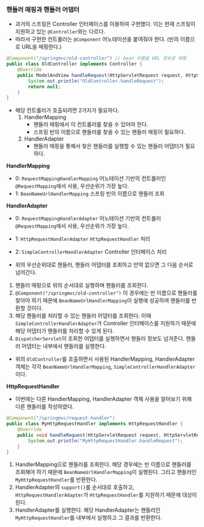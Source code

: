 ### 핸들러 매핑과 핸들러 어댑터
- 과거의 스프링은 Controller 인터페이스를 이용하여 구현했다. 이는 현재 스프링이 지원하고 있는 `@Controller`와는 다르다.
- 따라서 구현한 컨트롤러는 `@Component` 어노테이션을 붙여줘야 한다. (빈의 이름으로 URL을 매핑한다.)

```java
@Component("/springmvc/old-controller") // bean 이름을 URL 정보로 매핑
public class OldController implements Controller {
    @Override
    public ModelAndView handleRequest(HttpServletRequest request, HttpServletResponse response) throws Exception {
        System.out.println("OldController.handleRequest");
        return null;
    }
}
```

- 해당 컨트롤러가 호출되려면 2가지가 필요하다.
  1. HandlerMapping
     - 핸들러 매핑에서 이 컨트롤러를 찾을 수 있어야 한다.
     - 스프링 빈의 이름으로 핸들러를 찾을 수 있는 핸들러 매핑이 필요하다.
  2. HandlerAdapter
     - 핸들러 매핑을 통해서 찾은 핸들러를 실행할 수 있는 핸들러 어댑터가 필요하다.


**HandlerMapping**
- 0: `RequestMappingHandlerMapping` 어노테이션 기반의 컨트롤러인 `@RequestMapping`에서 사용, 우선순위가 가장 높다.
- 1: `BeanNameUrlHandlerMapping` 스프링 빈의 이름으로 핸들러 조회


**HandlerAdapter**
- 0: `RequestMappingHandlerAdapter` 어노테이션 기반의 컨트롤러 `@RequestMapping`에서 사용, 우선순위가 가장 높다.
- 1: `HttpRequestHandlerAdapter` `HttpRequestHandler` 처리
- 2: `SimpleControllerHandlerAdapter` Controller 인터페이스 처리


- 위의 우선순위대로 핸들러, 핸들러 어댑터를 조회하고 만약 없으면 그 다음 순서로 넘어간다.
1. 핸들러 매핑으로 위의 순서대로 실행하며 핸들러를 조회한다.
2. `@Component("/springmvc/old-controller")` 이 경우에는 빈 이름으로 핸들러를 찾아야 하기 때문에 `BeanNameUrlHandlerMapping`이 실행에 성공하여 핸들러를 반환할 것이다.
3. 해당 핸들러를 처리할 수 있는 핸들러 어댑터를 조회한다. 이때 `SimpleControllerHandlerAdapter`가 Controller 인터페이스를 지원하기 때문에 해당 어댑터가 핸들러를 처리할 수 있게 된다.
4. `DispatcherServlet`이 조회한 어댑터를 실행하면서 핸들러 정보도 넘겨준다. 핸들러 어댑터는 내부에서 핸들러를 실행한다.


- 위의 `OldController`를 호출하면서 사용된 HandlerMapping, HandlerAdapter 객체는 각각 `BeanNameUrlHandlerMapping`, `SimpleControllerHandlerAdapter`이다.


**HttpRequestHandler**
- 이번에는 다른 HandlerMapping, HandlerAdapter 객체 사용을 알아보기 위해 다른 핸들러를 작성하였다.

```java
@Component("/springmvc/request-handler")
public class MyHttpRequestHandler implements HttpRequestHandler {
    @Override
    public void handleRequest(HttpServletRequest request, HttpServletResponse response) throws ServletException, IOException {
        System.out.println("MyHttpRequestHandler.handleRequest");
    }
}
```
1. HandlerMapping으로 핸들러를 조회한다. 해당 경우에는 빈 이름으로 핸들러를 조회해야 하기 때문에 `BeanNameUrlHandlerMapping`이 실행된다. 그리고 핸들러인 `MyHttpRequestHandler`를 반환한다.
2. HandlerAdapter의 `support()`를 순서대로 호출하고, `HttpRequestHandlerAdapter`가 `HttpRequestHandler`를 지원하기 때문에 대상이 된다.
3. HandlerAdapter를 실행한다. 해당 HandlerAdapter는 핸들러인 `MyHttpRequestHandler`를 내부에서 실행하고 그 결과를 반환한다.